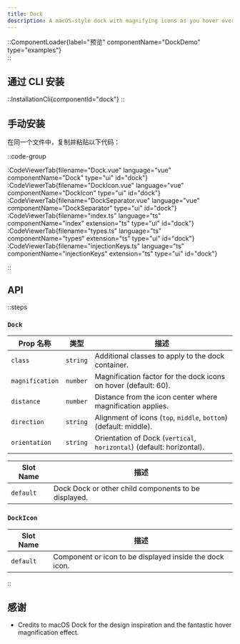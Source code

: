 ```yaml
---
title: Dock
description: A macOS-style dock with magnifying icons as you hover over them.
---
```


::ComponentLoader{label="预览" componentName="DockDemo" type="examples"}  
::

## 通过 CLI 安装

::InstallationCli{componentId="dock"}
::

## 手动安装

在同一个文件中，复制并粘贴以下代码：

::code-group

:CodeViewerTab{filename="Dock.vue" language="vue" componentName="Dock" type="ui" id="dock"}
:CodeViewerTab{filename="DockIcon.vue" language="vue" componentName="DockIcon" type="ui" id="dock"}
:CodeViewerTab{filename="DockSeparator.vue" language="vue" componentName="DockSeparator" type="ui" id="dock"}
:CodeViewerTab{filename="index.ts" language="ts" componentName="index" extension="ts" type="ui" id="dock"}
:CodeViewerTab{filename="types.ts" language="ts" componentName="types" extension="ts" type="ui" id="dock"}  
:CodeViewerTab{filename="injectionKeys.ts" language="ts" componentName="injectionKeys" extension="ts" type="ui" id="dock"}

::

## API

::steps

### `Dock`

| Prop 名称       | 类型     | 描述                                                                  |
| --------------- | -------- | --------------------------------------------------------------------- |
| `class`         | `string` | Additional classes to apply to the dock container.                    |
| `magnification` | `number` | Magnification factor for the dock icons on hover (default: 60).       |
| `distance`      | `number` | Distance from the icon center where magnification applies.            |
| `direction`     | `string` | Alignment of icons (`top`, `middle`, `bottom`) (default: middle).     |
| `orientation`   | `string` | Orientation of Dock (`vertical`, `horizontal`) (default: horizontal). |

| Slot Name | 描述                                                 |
| --------- | ---------------------------------------------------- |
| `default` | Dock Dock or other child components to be displayed. |

### `DockIcon`

| Slot Name | 描述                                                    |
| --------- | ------------------------------------------------------- |
| `default` | Component or icon to be displayed inside the dock icon. |

::

## 感谢

- Credits to macOS Dock for the design inspiration and the fantastic hover magnification effect.
